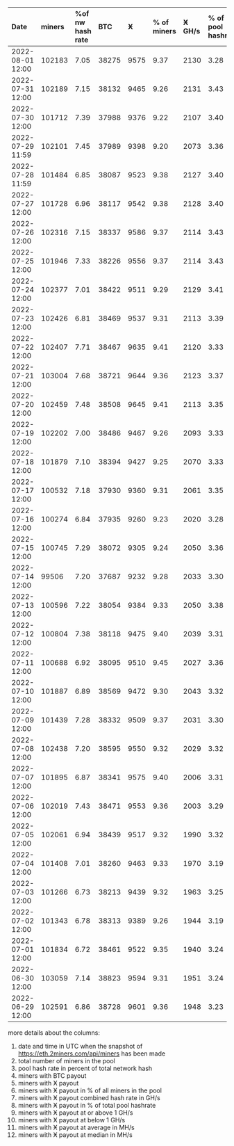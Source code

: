 |Date|miners|%of nw hash rate|BTC|Ӿ|% of miners|Ӿ GH/s|% of pool hashrate|>=1 GH/s|<1 GH/s|avg in MH/s|med in MH/s|
|:-|:-|:-|:-|:-|:-|:-|:-|:-|:-|:-|:-|
|2022-08-01 12:00|102183|7.05|38275|9575|9.37|2130|3.28|212|9363|219|121|
|2022-07-31 12:00|102189|7.15|38132|9465|9.26|2131|3.43|214|9251|222|121|
|2022-07-30 12:00|101712|7.39|37988|9376|9.22|2107|3.40|217|9159|221|121|
|2022-07-29 11:59|102101|7.45|37989|9398|9.20|2073|3.36|201|9197|217|121|
|2022-07-28 11:59|101484|6.85|38087|9523|9.38|2127|3.40|215|9308|223|121|
|2022-07-27 12:00|101728|6.96|38117|9542|9.38|2128|3.40|208|9334|222|121|
|2022-07-26 12:00|102316|7.15|38337|9586|9.37|2114|3.43|216|9370|218|121|
|2022-07-25 12:00|101946|7.33|38226|9556|9.37|2114|3.43|209|9347|219|121|
|2022-07-24 12:00|102377|7.01|38422|9511|9.29|2129|3.41|224|9287|220|121|
|2022-07-23 12:00|102426|6.81|38469|9537|9.31|2113|3.39|215|9322|219|121|
|2022-07-22 12:00|102407|7.71|38467|9635|9.41|2120|3.33|215|9420|219|126|
|2022-07-21 12:00|103004|7.68|38721|9644|9.36|2123|3.37|203|9441|218|121|
|2022-07-20 12:00|102459|7.48|38508|9645|9.41|2113|3.35|206|9439|218|121|
|2022-07-19 12:00|102202|7.00|38486|9467|9.26|2093|3.33|202|9265|219|121|
|2022-07-18 12:00|101879|7.10|38394|9427|9.25|2070|3.33|200|9227|216|121|
|2022-07-17 12:00|100532|7.18|37930|9360|9.31|2061|3.35|198|9162|219|121|
|2022-07-16 12:00|100274|6.84|37935|9260|9.23|2020|3.28|191|9069|216|121|
|2022-07-15 12:00|100745|7.29|38072|9305|9.24|2050|3.36|194|9111|218|121|
|2022-07-14 12:00|99506|7.20|37687|9232|9.28|2033|3.30|191|9041|220|121|
|2022-07-13 12:00|100596|7.22|38054|9384|9.33|2050|3.38|200|9184|217|121|
|2022-07-12 12:00|100804|7.38|38118|9475|9.40|2039|3.31|185|9290|214|121|
|2022-07-11 12:00|100688|6.92|38095|9510|9.45|2027|3.36|190|9320|212|121|
|2022-07-10 12:00|101887|6.89|38569|9472|9.30|2043|3.32|196|9276|213|116|
|2022-07-09 12:00|101439|7.28|38332|9509|9.37|2031|3.30|193|9316|213|116|
|2022-07-08 12:00|102438|7.20|38595|9550|9.32|2029|3.32|194|9356|210|116|
|2022-07-07 12:00|101895|6.87|38341|9575|9.40|2006|3.31|190|9385|208|116|
|2022-07-06 12:00|102019|7.43|38471|9553|9.36|2003|3.29|189|9364|208|116|
|2022-07-05 12:00|102061|6.94|38439|9517|9.32|1990|3.32|192|9325|206|116|
|2022-07-04 12:00|101408|7.01|38260|9463|9.33|1970|3.19|191|9272|207|116|
|2022-07-03 12:00|101266|6.73|38213|9439|9.32|1963|3.25|179|9260|206|116|
|2022-07-02 12:00|101343|6.78|38313|9389|9.26|1944|3.19|182|9207|204|116|
|2022-07-01 12:00|101834|6.72|38461|9522|9.35|1940|3.24|171|9351|202|116|
|2022-06-30 12:00|103059|7.14|38823|9594|9.31|1951|3.24|179|9415|200|116|
|2022-06-29 12:00|102591|6.86|38728|9601|9.36|1948|3.23|179|9422|202|116|
  
more details about the columns:  
1. date and time in UTC when the snapshot of https://eth.2miners.com/api/miners has been made  
2. total number of miners in the pool  
3. pool hash rate in percent of total network hash   
4. miners with BTC payout  
5. miners with Ӿ payout   
6. miners with Ӿ payout in % of all miners in the pool  
7. miners with Ӿ payout combined hash rate in GH/s  
8. miners with Ӿ payout in % of total pool hashrate  
9. miners with Ӿ payout at or above 1 GH/s  
10. miners with Ӿ payout at below 1 GH/s  
11. miners with Ӿ payout at average in MH/s  
12. miners with Ӿ payout at median in MH/s  
